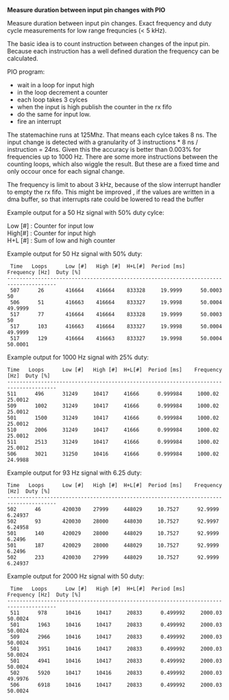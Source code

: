 **Measure duration between input pin changes with PIO**

Measure duration between input pin changes.
Exact frequency and duty cycle measurements for low range frequncies (< 5 kHz).

The basic idea is to count instruction between changes of the input pin. 
Because each instruction has a well defined duration the frequency can be calculated.

PIO program:

- wait in a loop for input high
- in the loop decrement a counter 
- each loop takes 3 cylces
- when the input is high publish the counter in the rx fifo
- do the same for input low.
- fire an interrupt

The statemachine runs at 125Mhz. That means each cylce takes 8 ns.
The input change is detected with a granularity of 3 instructions * 8 ns / instruction = 24ns.
Given this the accuracy is better than 0.003%  for frequencies up  to 1000 Hz.
There are some more instructions between the counting loops, which also wiggle the result.
But these are a fixed time and only occour once for each signal change.

The frequency is limit to about 3 kHz, because of the slow interrupt handler to empty the rx fifo.
This might be improved , if the values are written in a dma buffer, so that interrupts rate could be lowered to read the buffer

Example output for a 50 Hz signal with 50% duty cylce:

Low [#]  : Counter for input low  
High[#]  : Counter for input high  
H+L [#]  : Sum of low and high counter

Example output for 50 Hz signal with 50% duty: 

```
 Time   Loops      Low [#]   High [#]  H+L[#]  Period [ms]    Frequency [Hz]  Duty [%]
--------------------------------------------------------------------------------------
 507      26       416664    416664    833328     19.9999      50.0003         50     
 506      51       416663    416664    833327     19.9998      50.0004         49.9999 
 517      77       416664    416664    833328     19.9999      50.0003         50     
 517      103      416663    416664    833327     19.9998      50.0004         49.9999 
 517      129      416664    416663    833327     19.9998      50.0004         50.0001 
 ```

 Example output for 1000 Hz signal with 25% duty: 
 ```
 Time   Loops      Low [#]   High [#]  H+L[#]  Period [ms]    Frequency [Hz]  Duty [%]
--------------------------------------------------------------------------------------
 511      496      31249     10417     41666      0.999984     1000.02         25.0012 
 509      1002     31249     10417     41666      0.999984     1000.02         25.0012 
 501      1500     31249     10417     41666      0.999984     1000.02         25.0012 
 510      2006     31249     10417     41666      0.999984     1000.02         25.0012 
 511      2513     31249     10417     41666      0.999984     1000.02         25.0012 
 506      3021     31250     10416     41666      0.999984     1000.02         24.9988 
 ```

   Example output for 93 Hz signal with 6.25 duty: 
 ```
 Time   Loops      Low [#]   High [#]  H+L[#]  Period [ms]    Frequency [Hz]  Duty [%]
--------------------------------------------------------------------------------------
 502      46       420030    27999     448029     10.7527      92.9999         6.24937 
 502      93       420030    28000     448030     10.7527      92.9997         6.24958 
 501      140      420029    28000     448029     10.7527      92.9999         6.2496 
 501      187      420029    28000     448029     10.7527      92.9999         6.2496 
 502      233      420030    27999     448029     10.7527      92.9999         6.24937 
 ```

Example output for 2000 Hz signal with 50 duty: 

```
 Time   Loops      Low [#]   High [#]  H+L[#]  Period [ms]    Frequency [Hz]  Duty [%]
--------------------------------------------------------------------------------------
 511      978      10416     10417     20833      0.499992     2000.03         50.0024 
 501      1963     10416     10417     20833      0.499992     2000.03         50.0024 
 509      2966     10416     10417     20833      0.499992     2000.03         50.0024 
 501      3951     10416     10417     20833      0.499992     2000.03         50.0024 
 501      4941     10416     10417     20833      0.499992     2000.03         50.0024 
 502      5920     10417     10416     20833      0.499992     2000.03         49.9976 
 506      6918     10416     10417     20833      0.499992     2000.03         50.0024 
 ```

